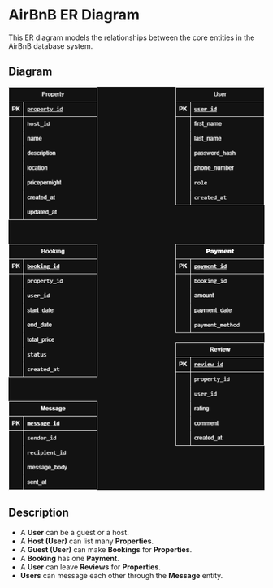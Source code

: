# AirBnB ER Diagram

This ER diagram models the relationships between the core entities in the AirBnB database system.

## Diagram

![ER Diagram](./airbnb_er_diagram.png)

## Description

- A **User** can be a guest or a host.
- A **Host (User)** can list many **Properties**.
- A **Guest (User)** can make **Bookings** for **Properties**.
- A **Booking** has one **Payment**.
- A **User** can leave **Reviews** for **Properties**.
- **Users** can message each other through the **Message** entity.
